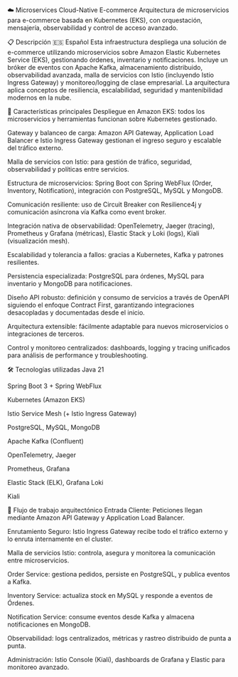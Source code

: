 ☁️ Microservices Cloud-Native E-commerce
Arquitectura de microservicios para e-commerce basada en Kubernetes (EKS), con orquestación, mensajería, observabilidad y control de acceso avanzado.

📋 Descripción
🇪🇸 Español
Esta infraestructura despliega una solución de e-commerce utilizando microservicios sobre Amazon Elastic Kubernetes Service (EKS), gestionando órdenes, inventario y notificaciones. Incluye un bróker de eventos con Apache Kafka, almacenamiento distribuido, observabilidad avanzada, malla de servicios con Istio (incluyendo Istio Ingress Gateway) y monitoreo/logging de clase empresarial. La arquitectura aplica conceptos de resiliencia, escalabilidad, seguridad y mantenibilidad modernos en la nube.

📌 Características principales
Despliegue en Amazon EKS: todos los microservicios y herramientas funcionan sobre Kubernetes gestionado.

Gateway y balanceo de carga: Amazon API Gateway, Application Load Balancer e Istio Ingress Gateway gestionan el ingreso seguro y escalable del tráfico externo.

Malla de servicios con Istio: para gestión de tráfico, seguridad, observabilidad y políticas entre servicios.

Estructura de microservicios: Spring Boot con Spring WebFlux (Order, Inventory, Notification), integración con PostgreSQL, MySQL y MongoDB.

Comunicación resiliente: uso de Circuit Breaker con Resilience4j y comunicación asíncrona vía Kafka como event broker.

Integración nativa de observabilidad: OpenTelemetry, Jaeger (tracing), Prometheus y Grafana (métricas), Elastic Stack y Loki (logs), Kiali (visualización mesh).

Escalabilidad y tolerancia a fallos: gracias a Kubernetes, Kafka y patrones resilientes.

Persistencia especializada: PostgreSQL para órdenes, MySQL para inventario y MongoDB para notificaciones.

Diseño API robusto: definición y consumo de servicios a través de OpenAPI siguiendo el enfoque Contract First, garantizando integraciones desacopladas y documentadas desde el inicio.

Arquitectura extensible: fácilmente adaptable para nuevos microservicios o integraciones de terceros.

Control y monitoreo centralizados: dashboards, logging y tracing unificados para análisis de performance y troubleshooting.

🛠️ Tecnologías utilizadas
Java 21

Spring Boot 3 + Spring WebFlux

Kubernetes (Amazon EKS)

Istio Service Mesh (+ Istio Ingress Gateway)

PostgreSQL, MySQL, MongoDB

Apache Kafka (Confluent)

OpenTelemetry, Jaeger

Prometheus, Grafana

Elastic Stack (ELK), Grafana Loki

Kiali

🚀 Flujo de trabajo arquitectónico
Entrada Cliente: Peticiones llegan mediante Amazon API Gateway y Application Load Balancer.

Enrutamiento Seguro: Istio Ingress Gateway recibe todo el tráfico externo y lo enruta internamente en el cluster.

Malla de servicios Istio: controla, asegura y monitorea la comunicación entre microservicios.

Order Service: gestiona pedidos, persiste en PostgreSQL, y publica eventos a Kafka.

Inventory Service: actualiza stock en MySQL y responde a eventos de Órdenes.

Notification Service: consume eventos desde Kafka y almacena notificaciones en MongoDB.

Observabilidad: logs centralizados, métricas y rastreo distribuido de punta a punta.

Administración: Istio Console (Kiali), dashboards de Grafana y Elastic para monitoreo avanzado.

